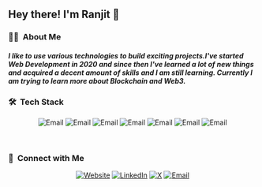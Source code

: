 <h2> Hey there! I'm Ranjit 👋</h2>
<h3> 🧑‍💻 &nbsp;About Me </h3>
<h5>I like to use various technologies to build exciting projects.I've started Web Development in 2020 and since then I've learned a lot of new things and acquired a decent amount of skills and I am still learning. Currently I am trying to learn more about Blockchain and Web3. </h5>

<h3> 🛠 &nbsp;Tech Stack</h3>
<p align="center">
<img alt="Email" src="https://img.shields.io/badge/next%20js-000000?style=for-the-badge&logo=nextdotjs&logoColor=white">
<img alt="Email" src="https://img.shields.io/badge/React-20232A?style=for-the-badge&logo=react&logoColor=61DAFB">
<img alt="Email" src="https://img.shields.io/badge/Redux-593D88?style=for-the-badge&logo=redux&logoColor=white">
<img alt="Email" src="https://img.shields.io/badge/Tailwind_CSS-38B2AC?style=for-the-badge&logo=tailwind-css&logoColor=white">
<img alt="Email" src="https://img.shields.io/badge/Node%20js-339933?style=for-the-badge&logo=nodedotjs&logoColor=white">
<img alt="Email" src="https://img.shields.io/badge/Prisma-3982CE?style=for-the-badge&logo=Prisma&logoColor=white">
<img alt="Email" src="https://img.shields.io/badge/MongoDB-4EA94B?style=for-the-badge&logo=mongodb&logoColor=white">
</p>

<br/>
<h3> 🤝 &nbsp;Connect with Me </h3>

<p align="center">
<a href="https://ranjitkalita.netlify.app/" target="_blank" ><img alt="Website" src="https://img.shields.io/badge/website-000000?style=for-the-badge&logo=About.me&logoColor=white"></a>
<a href="https://www.linkedin.com/in/ranjit-kalita-a5316b167/" target="_blank"><img alt="LinkedIn" src="https://img.shields.io/badge/LinkedIn-0077B5?style=for-the-badge&logo=linkedin&logoColor=white"></a>
<a href="https://twitter.com/ranjitkalita5o5/" target="_blank"><img alt="X" src="	https://img.shields.io/badge/X-000000?style=for-the-badge&logo=x&logoColor=white"></a>
<a href="mailto:ranjitkalita499@gmail.com" target="_blank"><img alt="Email" src="https://img.shields.io/badge/Gmail-D14836?style=for-the-badge&logo=gmail&logoColor=white"></a>
</p>
